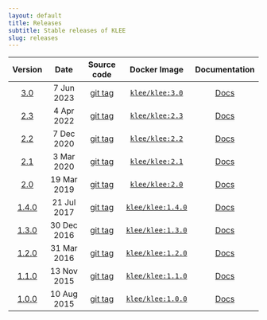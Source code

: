 ```yaml
---
layout: default
title: Releases
subtitle: Stable releases of KLEE
slug: releases
---
```


| Version         | Date          | Source code      | Docker Image            | Documentation  |
|:---------------:|:-------------:|:----------------:|:-----------------------:|:--------------:|
| [3.0][rn3_0]  |   7 Jun 2023 | [git tag][tb3_0] | [`klee/klee:3.0`][di] | [Docs][doc3_0] |
| [2.3][rn2_3]  |   4 Apr 2022 | [git tag][tb2_3] | [`klee/klee:2.3`][di] | [Docs][doc2_3] |
| [2.2][rn2_2]  |   7 Dec 2020 | [git tag][tb2_2] | [`klee/klee:2.2`][di] | [Docs][doc2_2] |
| [2.1][rn2_1]  |   3 Mar 2020 | [git tag][tb2_1] | [`klee/klee:2.1`][di] | [Docs][doc2_1] |
| [2.0][rn2_0]  |  19 Mar 2019 | [git tag][tb2_0] | [`klee/klee:2.0`][di] | [Docs][doc2_0] |
| [1.4.0][rn1_4]  |  21 Jul 2017 | [git tag][tb1_4] | [`klee/klee:1.4.0`][di] | [Docs][doc1_4] |
| [1.3.0][rn1_3]  |  30 Dec 2016  | [git tag][tb1_3] | [`klee/klee:1.3.0`][di] | [Docs][doc1_3] |
| [1.2.0][rn1_2]  |  31 Mar 2016  | [git tag][tb1_2] | [`klee/klee:1.2.0`][di] | [Docs][doc1_2] |
| [1.1.0][rn1_1]  |  13 Nov 2015  | [git tag][tb1_1] | [`klee/klee:1.1.0`][di] | [Docs][doc1_1] |
| [1.0.0][rn1_0]  |  10 Aug 2015  | [git tag][tb1_0] | [`klee/klee:1.0.0`][di] | [Docs][doc1_0] |

[rn3_0]: {{site.repository}}/releases/tag/v3.0
[rn2_3]: {{site.repository}}/releases/tag/v2.3
[rn2_2]: {{site.repository}}/releases/tag/v2.2
[rn2_1]: {{site.repository}}/releases/tag/v2.1
[rn2_0]: {{site.repository}}/releases/tag/v2.0
[rn1_4]: {{site.repository}}/releases/tag/v1.4.0
[rn1_3]: {{site.repository}}/releases/tag/v1.3.0
[rn1_2]: {{site.repository}}/releases/tag/v1.2.0
[rn1_1]: {{site.repository}}/releases/tag/v1.1.0
[rn1_0]: {{site.repository}}/releases/tag/v1.0.0

[doc3_0]: {{site.baseurl}}/releases/docs/v3.0
[doc2_3]: {{site.baseurl}}/releases/docs/v2.3
[doc2_2]: {{site.baseurl}}/releases/docs/v2.2
[doc2_1]: {{site.baseurl}}/releases/docs/v2.1
[doc2_0]: {{site.baseurl}}/releases/docs/v2.0
[doc1_4]: {{site.baseurl}}/releases/docs/v1.4.0
[doc1_3]: {{site.baseurl}}/releases/docs/v1.3.0
[doc1_2]: {{site.baseurl}}/releases/docs/v1.2.0
[doc1_1]: {{site.baseurl}}/releases/docs/v1.1.0
[doc1_0]: {{site.baseurl}}/releases/docs/v1.0.0

[tb3_0]: {{site.repository}}/tree/v3.0
[tb2_3]: {{site.repository}}/tree/v2.3
[tb2_2]: {{site.repository}}/tree/v2.2
[tb2_1]: {{site.repository}}/tree/v2.1
[tb2_0]: {{site.repository}}/tree/v2.0
[tb1_4]: {{site.repository}}/tree/v1.4.0
[tb1_3]: {{site.repository}}/tree/v1.3.0
[tb1_2]: {{site.repository}}/tree/v1.2.0
[tb1_1]: {{site.repository}}/tree/v1.1.0
[tb1_0]: {{site.repository}}/tree/v1.0.0

[di]: https://hub.docker.com/r/klee/klee/tags/
